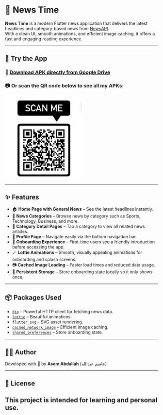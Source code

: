 # 📰 News Time

**News Time** is a modern Flutter news application that delivers the latest headlines and category-based news from [NewsAPI](https://newsapi.org/docs/endpoints/top-headlines).  
With a clean UI, smooth animations, and efficient image caching, it offers a fast and engaging reading experience.

---

## 🧪 Try the App

### 📱 [Download APK directly from Google Drive](https://drive.google.com/file/d/1JM8wsr1lI73fPNzng4a9vjOnf32ad5wm/view?usp=drive_link)

### 📷 Or scan the QR code below to see all my APKs:

![Scan Image](assets/images/scanned_image.png)

---
## ✨ Features

- 🏠 **Home Page with General News** – See the latest headlines instantly.
- 📂 **News Categories** – Browse news by category such as Sports, Technology, Business, and more.
- 📄 **Category Detail Pages** – Tap a category to view all related news articles.
- 👤 **Profile Page** – Navigate easily via the bottom navigation bar.
- 🚀 **Onboarding Experience** – First-time users see a friendly introduction before accessing the app.
- 🪄 **Lottie Animations** – Smooth, visually appealing animations for onboarding and splash screens.
- 📷 **Cached Image Loading** – Faster load times and reduced data usage.
- 💾 **Persistent Storage** – Store onboarding state locally so it only shows once.

---

## 📦 Packages Used

- [`dio`](https://pub.dev/packages/dio) – Powerful HTTP client for fetching news data.
- [`lottie`](https://pub.dev/packages/lottie) – Beautiful animations.
- [`flutter_svg`](https://pub.dev/packages/flutter_svg) – SVG asset rendering.
- [`cached_network_image`](https://pub.dev/packages/cached_network_image) – Efficient image caching.
- [`shared_preferences`](https://pub.dev/packages/shared_preferences) – Store onboarding state.

---

## 👨‍💻 Author

Developed with 💙 by **Asem Abdallah** (عاصم عبدالله)  

---

## 📜 License

This project is intended for learning and personal use.
---
